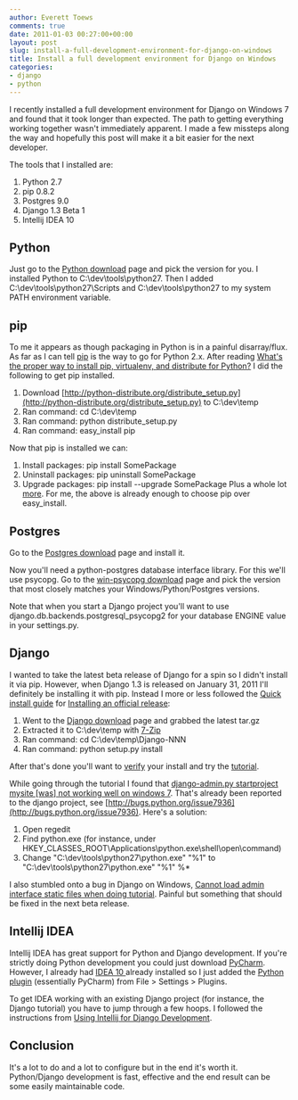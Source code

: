 ```yaml
---
author: Everett Toews
comments: true
date: 2011-01-03 00:27:00+00:00
layout: post
slug: install-a-full-development-environment-for-django-on-windows
title: Install a full development environment for Django on Windows
categories:
- django
- python
---
```


I recently installed a full development environment for Django on Windows 7 and found that it took longer than expected.  The path to getting everything working together wasn't immediately apparent.  I made a few missteps along the way and hopefully this post will make it a bit easier for the next developer.

The tools that I installed are:

  1. Python 2.7
  2. pip 0.8.2
  3. Postgres 9.0
  4. Django 1.3 Beta 1
  5. Intellij IDEA 10

## Python

Just go to the [Python download](http://www.python.org/download/) page and pick the version for you.  I installed Python to C:\dev\tools\python27.  Then I added C:\dev\tools\python27\Scripts and C:\dev\tools\python27 to my system PATH environment variable.

## pip

To me it appears as though packaging in Python is in a painful disarray/flux.  As far as I can tell [pip](http://pypi.python.org/pypi/pip) is the way to go for Python 2.x.  After reading [What's the proper way to install pip, virtualenv, and distribute for Python?](http://stackoverflow.com/questions/4324558/whats-the-proper-way-to-install-pip-virtualenv-and-distribute-for-python) I did the following to get pip installed.

  1. Download [http://python-distribute.org/distribute_setup.py](http://python-distribute.org/distribute_setup.py) to C:\dev\temp
  2. Ran command: cd C:\dev\temp
  3. Ran command: python distribute_setup.py
  4. Ran command: easy_install pip

Now that pip is installed we can:

  1. Install packages: pip install SomePackage
  2. Uninstall packages: pip uninstall SomePackage
  3. Upgrade packages: pip install --upgrade SomePackage
Plus a whole lot [more](http://pypi.python.org/pypi/pip).  For me, the above is already enough to choose pip over easy_install.

## Postgres

Go to the [Postgres download](http://www.postgresql.org/download/windows) page and install it.

Now you'll need a python-postgres database interface library.  For this we'll use psycopg.  Go to the [win-psycopg download](http://www.stickpeople.com/projects/python/win-psycopg/#Version2) page and pick the version that most closely matches your Windows/Python/Postgres versions.

Note that when you start a Django project you'll want to use django.db.backends.postgresql_psycopg2 for your database ENGINE value in your settings.py.

## Django

I wanted to take the latest beta release of Django for a spin so I didn't install it via pip.  However, when Django 1.3 is released on January 31, 2011 I'll definitely be installing it with pip.  Instead I more or less followed the [Quick install guide](http://docs.djangoproject.com/en/dev/intro/install/) for [Installing an official release](http://docs.djangoproject.com/en/dev/topics/install/#installing-official-release):

  1. Went to the [Django download](http://www.djangoproject.com/download/) page and grabbed the latest tar.gz
  2. Extracted it to C:\dev\temp with [7-Zip](http://www.7-zip.org/download.html)
  3. Ran command: cd C:\dev\temp\Django-NNN
  4. Ran command: python setup.py install

After that's done you'll want to [verify](http://docs.djangoproject.com/en/dev/intro/install/#verifying) your install and try the [tutorial](http://docs.djangoproject.com/en/dev/intro/tutorial01/).

While going through the tutorial I found that [django-admin.py startproject mysite [was] not working well on windows 7](http://stackoverflow.com/questions/2870262/django-admin-py-startproject-mysite-not-working-well-on-windows-7).  That's already been reported to the django project, see [http://bugs.python.org/issue7936](http://bugs.python.org/issue7936).  Here's a solution:

  1. Open regedit
  2. Find python.exe (for instance, under HKEY_CLASSES_ROOT\Applications\python.exe\shell\open\command)
  3. Change "C:\dev\tools\python27\python.exe" "%1" to  "C:\dev\tools\python27\python.exe" "%1" %*

I also stumbled onto a bug in Django on Windows, [Cannot load admin interface static files when doing tutorial](http://code.djangoproject.com/ticket/14961).  Painful but something that should be fixed in the next beta release.

## Intellij IDEA

Intellij IDEA has great support for Python and Django development.  If you're strictly doing Python development you could just download [PyCharm](http://www.jetbrains.com/pycharm/).  However, I already had [IDEA 10 ](http://www.jetbrains.com/idea/)already installed so I just added the [Python plugin](http://confluence.jetbrains.net/display/PYH/Python+Plugin+for+IntelliJ+IDEA) (essentially PyCharm) from File > Settings > Plugins.

To get IDEA working with an existing Django project (for instance, the Django tutorial) you have to jump through a few hoops.  I followed the instructions from [Using Intellij for Django Development](http://weichhold.com/2008/07/11/using-intellij-for-django-development/).

## Conclusion

It's a lot to do and a lot to configure but in the end it's worth it.  Python/Django development is fast, effective and the end result can be some easily maintainable code.
